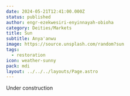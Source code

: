 ```yaml
---
date: 2024-05-21T12:41:00.000Z
status: published
author: engr-ezekwesiri-enyinnayah-obioha
category: Deities/Markets
title: Sun
subtitle: Anya'anwu
image: https://source.unsplash.com/random?sun
tags:
  - restoration
icon: weather-sunny
pack: mdi
layout: ../../../layouts/Page.astro
---
```

Under construction
